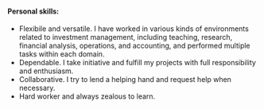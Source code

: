 #### Personal skills: 

- Flexibile and versatile. I have worked in various kinds of environments related to investment management, including teaching, research,  financial analysis, operations, and accounting, and performed multiple tasks within each domain. 
- Dependable. I take initiative and fulfill my projects with full responsibility and enthusiasm. 
- Collaborative. I try to lend a helping hand and request help when necessary. 
- Hard worker and always zealous to learn.